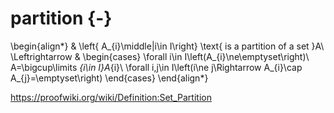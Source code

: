 # partition {-}

\begin{align*}
 & \left\{ A_{i}\middle|i\in I\right\} \text{ is a partition of a set }A\\
\Leftrightarrow & \begin{cases}
\forall i\in I\left(A_{i}\ne\emptyset\right)\\
A=\bigcup\limits _{i\in I}A_{i}\\
\forall i,j\in I\left(i\ne j\Rightarrow A_{i}\cap A_{j}=\emptyset\right)
\end{cases}
\end{align*}

https://proofwiki.org/wiki/Definition:Set_Partition
